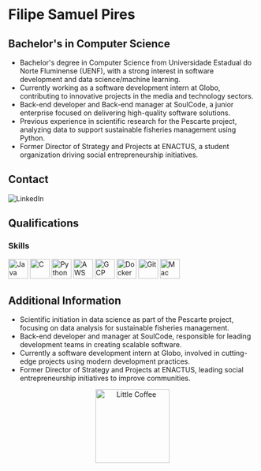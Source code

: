 # Filipe Samuel Pires  

## Bachelor's in Computer Science  
- Bachelor's degree in Computer Science from Universidade Estadual do Norte Fluminense (UENF), with a strong interest in software development and data science/machine learning.  
- Currently working as a software development intern at Globo, contributing to innovative projects in the media and technology sectors.  
- Back-end developer and Back-end manager at SoulCode, a junior enterprise focused on delivering high-quality software solutions.  
- Previous experience in scientific research for the Pescarte project, analyzing data to support sustainable fisheries management using Python.  
- Former Director of Strategy and Projects at ENACTUS, a student organization driving social entrepreneurship initiatives.  

## Contact  
<section>  
    <a href="https://www.linkedin.com/in/filipe-samuel-pires-b8b40126b/" target="_blank" style="text-decoration:none">  
        <img src="https://img.shields.io/badge/LinkedIn-000000?style=for-the-badge&logo=linkedin&logoColor=white" alt="LinkedIn">  
    </a>  
</section>  

## Qualifications  

### Skills  
<section>  
    <img height="40" src="https://cdn.jsdelivr.net/gh/devicons/devicon/icons/java/java-original.svg" alt="Java"/>  
    <img height="40" src="https://img.icons8.com/?size=100&id=40670&format=png&color=000000" alt="C"/>  
    <img height="40" src="https://cdn.jsdelivr.net/gh/devicons/devicon/icons/python/python-original.svg" alt="Python"/>  
    <img height="40" src="https://cdn.jsdelivr.net/gh/devicons/devicon/icons/amazonwebservices/amazonwebservices-original-wordmark.svg" alt="AWS"/>  
    <img height="40" src="https://cdn.jsdelivr.net/gh/devicons/devicon/icons/googlecloud/googlecloud-original-wordmark.svg" alt="GCP"/>  
    <img height="40" src="https://cdn.jsdelivr.net/gh/devicons/devicon/icons/docker/docker-original.svg" alt="Docker"/>  
    <img height="40" src="https://cdn.jsdelivr.net/gh/devicons/devicon/icons/git/git-original.svg" alt="Git"/>  
    <img height="40" src="https://logowik.com/content/uploads/images/mac-os.jpg" alt="Mac OS"/>  
</section>  

## Additional Information  
- Scientific initiation in data science as part of the Pescarte project, focusing on data analysis for sustainable fisheries management.  
- Back-end developer and manager at SoulCode, responsible for leading development teams in creating scalable software.  
- Currently a software development intern at Globo, involved in cutting-edge projects using modern development practices.  
- Former Director of Strategy and Projects at ENACTUS, leading social entrepreneurship initiatives to improve communities.  

<div align="center">  
    <img src=".\assets\coffee-lover-hot-coffee.gif" alt="Little Coffee" width="150px"/>  
</div>  




